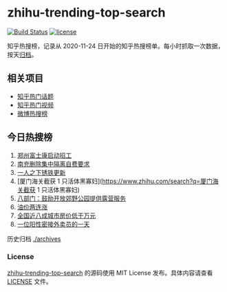 # zhihu-trending-top-search

[![Build Status](https://github.com/justjavac/zhihu-trending-top-search/workflows/ci/badge.svg?branch=main)](https://github.com/justjavac/zhihu-trending-top-search/actions)
[![license](https://img.shields.io/github/license/justjavac/zhihu-trending-top-search)](https://github.com/justjavac/zhihu-trending-top-search/blob/main/LICENSE)

知乎热搜榜，记录从 2020-11-24 日开始的知乎热搜榜单。每小时抓取一次数据，按天[归档](./archives)。

## 相关项目

- [知乎热门话题](https://github.com/justjavac/zhihu-trending-hot-questions)
- [知乎热门视频](https://github.com/justjavac/zhihu-trending-hot-video)
- [微博热搜榜](https://github.com/justjavac/weibo-trending-hot-search)

## 今日热搜榜

<!-- BEGIN -->
<!-- 最后更新时间 Tue Nov 08 2022 04:09:57 GMT+0800 (China Standard Time) -->

1. [郑州富士康启动招工](https://www.zhihu.com/search?q=郑州富士康启动招工)
1. [南充删除集中隔离自费要求](https://www.zhihu.com/search?q=南充删除集中隔离自费要求)
1. [一人之下锈铁更新](https://www.zhihu.com/search?q=一人之下锈铁更新)
1. [厦门海关截获 1 只活体黑寡妇](https://www.zhihu.com/search?q=厦门海关截获 1 只活体黑寡妇)
1. [八部门：鼓励开放郊野公园提供露营服务](https://www.zhihu.com/search?q=八部门：鼓励开放郊野公园提供露营服务)
1. [油价两连涨](https://www.zhihu.com/search?q=油价两连涨)
1. [全国近八成城市房价低于万元](https://www.zhihu.com/search?q=全国近八成城市房价低于万元)
1. [一位阳性密接外卖员的一天](https://www.zhihu.com/search?q=一位阳性密接外卖员的一天)

<!-- END -->

历史归档 [./archives](./archives)

### License

[zhihu-trending-top-search](https://github.com/justjavac/zhihu-trending-top-search)
的源码使用 MIT License 发布。具体内容请查看 [LICENSE](./LICENSE) 文件。
